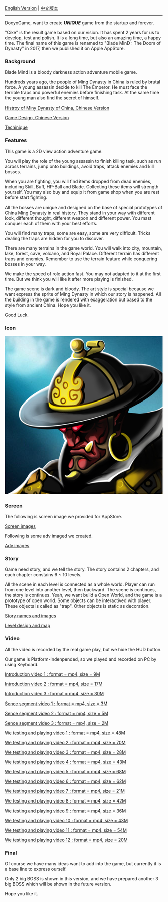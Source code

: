 
[English Version]( /cike/readme_en ) | [中文版本]( /cike/readme_cn ) 

---

DooyoGame, want to create ***UNIQUE*** game from the startup and forever. 

"Cike" is the result game based on our vision. It has spent 2 years for us to develop, test and polish. It is a long time, but also an amazing time, a happy time. The final name of this game is renamed to "Blade MinD : The Doom of Dynasty" in 2017, then we published it on Apple AppStore. 


### Background

Blade Mind is a bloody darkness action adventure mobile game.

Hundreds years ago, the people of Ming Dynasty in China is ruled by brutal force. A young assassin decide to kill The Emperor. He must face the terrible traps and powerful enemies before finishing task. At the same time the young man also find the secret of himself.

[Histroy of Miny Dynasty of China, Chinese Version]( /cike/background_cn )

[Game Design, Chinese Version]( /cike/design_cn )

[Techinique]( /cike/tech_en )


### Features

This game is a 2D view action adventure game.

You will play the role of the young assassin to finish killing task, such as run across terrains, jump onto buildings, avoid traps, attack enemies and kill bosses.

When you are fighting, you will find items dropped from dead enemies, including Skill, Buff, HP-Ball and Blade. Collecting these items will strength yourself. You may also buy and equip it from game shop when you are rest before start fighting.

All the bosses are unique and designed on the base of special prototypes of China Ming Dynasty in real history. They stand in your way with different look, different thought, different weapon and different power. You mast conquer each of them with your best efforts. 

You will find many traps, some are easy, some are very difficult. Tricks dealing the traps are hidden for you to discover. 

There are many terrains in the game world. You will walk into city, mountain, lake, forest, cave, volcano, and Royal Palace. Different terrain has different traps and enemies. Remember to use the terrain feature while conquering bosses in your way.

We make the speed of role action fast. You may not adapted to it at the first time. But we think you will like it after more playing is finished. 

The game scene is dark and bloody. The art style is special because we want express the sprite of Ming Dynasty in which our story is happened. All the building in the game is rendered with exaggeration but based to the style from ancient China. Hope you like it.

Good Luck.


### Icon 

![image](/cike/image_en/icon_appstore.jpg)


### Screen

The following is screen image we provided for AppStore.

[Screen images]( /cike/screen_en )

Following is some adv imaged we created.

[Adv images]( /cike/adv_en )


### Story

Game need story, and we tell the story. The story contains 2 chapters, and each chapter constains 6 ~ 10 levels. 

All the scene in each level is connected as a whole world. Player can run from one level into another level, then backward. The scene is continues, the story is continues. Yeah, we want build a Open World, and the game is a prototype of open world. Some objects can be interactived with player. These objects is called as "trap". Other objects is static as decoration.

[Story names and images]( /cike/story_en )

[Level design and map]( /cike/level_en )






### Video 

All the video is recorded by the real game play, but we hide the HUD button. 

Our game is Platform-Indenpended, so we played and recorded on PC by using Keyboard.

[Introduction video 1 : format = mp4, size = 9M]( /cike/image_en/cike_5a_android_hd_h264_1280x720_30fps.1.sound.mp4 )

[Introduction video 2 : format = mp4, size = 17M]( /cike/image_en/cike_1_android_hd_h264_1280x720_30fps.2.sound.mp4 )

[Introduction video 3 : format = mp4, size = 30M]( /cike/image_en/cike_3_android_hd_h264_1280x720_30fps.1.sound.mp4 )

[Sence segment video 1 : format = mp4, size = 3M]( /cike/image_en/1_3_youming_fight_41-7of11_H264_1280x720_clip.mp4 )

[Sence segment video 2 : format = mp4, size = 5M]( /cike/image_en/2_1_fight_24_youming.seq-1of3_H264_1280x720_clip.mp4 )

[Sence segment video 3 : format = mp4, size = 2M]( /cike/image_en/2_3_fight_24_canyu.seq-3of4_H264_1280x720_clip.mp4 )

[We testing and playing video 1 : format = mp4, size = 48M]( /cike/image_en/cike_20170123_194434.mp4_20190520_203854.mp4 )

[We testing and playing video 2 : format = mp4, size = 70M]( /cike/image_en/cike_20161216_164815.mp4 )

[We testing and playing video 3 : format = mp4, size = 28M]( /cike/image_en/cike_20161216_165036.mp4_20190527_205245.mp4 )

[We testing and playing video 4 : format = mp4, size = 43M]( /cike/image_en/cike_20161216_165036.mp4_20190527_205450.mp4 )

[We testing and playing video 5 : format = mp4, size = 68M]( /cike/image_en/cike_20170123_194434.mp4_20190527_213530.mp4 )

[We testing and playing video 6 : format = mp4, size = 62M]( /cike/image_en/cike_20170123_194434.mp4_20190527_214140.mp4 )

[We testing and playing video 7 : format = mp4, size = 21M]( /cike/image_en/cike_20170123_194434.mp4_20190527_214548.mp4 )

[We testing and playing video 8 : format = mp4, size = 42M]( /cike/image_en/cike_20170123_194434.mp4_20190527_214722.mp4 )

[We testing and playing video 9 : format = mp4, size = 36M]( /cike/image_en/cike_20170123_194434.mp4_20190527_215008.mp4 )

[We testing and playing video 10 : format = mp4, size = 43M]( /cike/image_en/cike_20170123_194434.mp4_20190527_215231.mp4 )

[We testing and playing video 11 : format = mp4, size = 54M]( /cike/image_en/cike_20170123_194434.mp4_20190527_215534.mp4 )

[We testing and playing video 12 : format = mp4, size = 20M]( /cike/image_en/cike_20170123_194434.mp4_20190527_215925.mp4 )



### Final

Of course we have many ideas want to add into the game, but currently it is a base line to express ourself. 

Only 2 big BOSS is shown in this version, and we have prepared another 3 big BOSS which will be shown in the future version.

Hope you like it.






